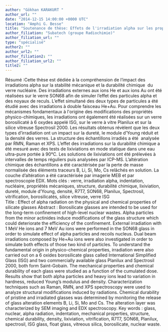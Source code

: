 ```yaml
---
author: "Gökhan KARAKURT "
author_url: ""
date: "2014-12-15 14:00:00 +0000 UTC"
location: "Amphi G. Besse"
title: "Soutenance de thèse: Effets de l'irradiation alpha sur les propriétés physico-chimiques de verres silicatés - étude des propriétés mécaniques, structurales et de la durabilité chimique"
author_filiation: "Subatech (groupe Radiochimie)"
author_filiation_url: ""
type: "spécialisé"
author2: ""
author_url2: ""
author_filiation2: ""
author_filiation_url2: ""
title2: ""
---
```

Résumé :Cette thèse est dédiée à la compréhension de l’impact des irradiations alpha sur la stabilité mécanique et la durabilité chimique  du verre nucléaire. Des irradiations externes aux ions He et aux ions Au ont été réalisées sur le verre SON68 afin de simuler l’effet des particules alpha et des noyaux de reculs. L’effet simultané des deux types de particules a été étudié avec des irradiations à double faisceau He+Au. Pour comprendre les mécanismes fondamentaux à l'origine des modifications des propriétés physico-chimiques, les irradiations ont également été réalisées sur un verre borosilicaté à 6 oxydes appelé ISG, sur le verre à vitre Planilux et sur la silice vitreuse Spectrosil 2000. Les résultats obtenus révèlent que les deux types d’irradiation ont un impact sur la dureté, le module d’Young réduit et la densité des verres. La structure des échantillons irradiés a été  analysée par RMN, Raman et XPS. L’effet des irradiations sur la durabilité chimique a été mesuré avec des tests de lixiviations en mode statique dans une eau ultra-pure portée à 90°C. Les solutions de lixiviations ont été prélevées à intervalles de temps réguliers puis analysées par ICP-MS. L’altération chimique des échantillons a été caractérisée par la perte de masse normalisée des éléments traceurs B, Li, Si, Mo, Cs relâchés en solution. La couche d’altération a été caractérisée par imagerie MEB et par  spectroscopie EDX.  Mots clés : verre, irradiation alpha, indentation, nucléaire, propriétés mécaniques, structure, durabilité chimique, lixiviation, dureté, module d’Young, densité, R7T7, SON68, Planilux, Spectrosil, vitrification, borosilicatés, silice vitreuse, verre ISG   
Title : Effect of alpha radiation on the physical and chemical properties of silicate glasses
  Abstract : Borosilicate glasses are intended to be used for the long-term confinement of high-level nuclear wastes. Alpha particles from the minor actinides induce modifications of the glass structure which could deteriorate the efficiency of the confinement. External irradiation with 1 MeV He ions and 7 MeV Au ions were performed in the SON68 glass in order to simulate effect of alpha particles and recoils nucleus. Dual beam irradiations composed by He+Au ions were also investigated in order to simulate both effects of those two kind of particles. To understand the fundamental origin in physico-chemical properties, irradiation were also carried out on a 6 oxides borosilicate glass called International Simplified Glass (ISG) and two commercially available glass Planilux and Spectrosil 2000, both form Saint-Gobain. The mechanical properties and chemical durability of each glass were studied as a function of the cumulated dose.  Results show that both alpha particles and heavy ions lead to variation in hardness, reduced Young’s modulus and density. Characterization techniques such as Raman, RMN, and XPS spectroscopy were used to analyze structural modifications induced by radiations. Chemical durability of pristine and irradiated glasses was determined by monitoring the release of glass alteration elements B, Li, Si, Mo and Cs. The alteration layer was characterized by SEM imaging and EDX spectroscopy.  Key words : glass, nuclear, alpha radiation, indentation, mechanical properties, structure, chemical durability, density, lixiviation, vitrification, R7T7, SON68, Planilux, spectrosil, ISG glass, float glass, vitreous silica, borosilicate, nuclear waste.
